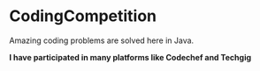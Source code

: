 # CodingCompetition
Amazing coding problems are solved here in Java.

**I have participated in many platforms like Codechef and Techgig**
